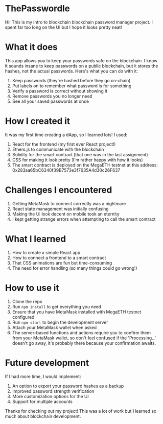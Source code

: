 # ThePasswordle
Hi! This is my intro to blockchain  blockchain password manager project. I spent far too long on the UI but I hope it looks pretty neat!

# What it does
This app allows you to keep your passwords safe on the blockchain. I know it sounds insane to keep passwords on a public blockchain, but it stores the hashes, not the actual passwords. Here's what you can do with it:

1. Keep passwords (they're hashed before they go on-chain)
2. Put labels on to remember what password is for something
3. Verify a password is correct without showing it
4. Remove passwords you no longer need
5. See all your saved passwords at once
   
# How I created it
It was my first time creating a dApp, so I learned lots! I used:

1. React for the frontend (my first ever React project!)
2. Ethers.js to communicate with the blockchain
3. Solidity for the smart contract (that one was in the last assignment)
4. CSS for making it look pretty (I'm rather happy with how it looks)
5. The smart contract is deployed on the MegaETH testnet at this address: 0x283aa65bC6340f39B7573e3f7635A4d30c26F637

# Challenges I encountered

1. Getting MetaMask to connect correctly was a nightmare
2. React state management was initially confusing
3. Making the UI look decent on mobile took an eternity
4. I kept getting strange errors when attempting to call the smart contract
   
# What I learned

1. How to create a simple React app
2. How to connect a frontend to a smart contract
3. That CSS animations are fun but time-consuming
4. The need for error handling (so many things could go wrong!)

# How to use it

1. Clone the repo
2. Run `npm install` to get everything you need
3. Ensure that you have MetaMask installed with MegaETH testnet configured
4. Run `npm start` to begin the development server
5. Attach your MetaMask wallet when asked
6. The server-based functions and actions require you to confirm them from your MetaMask wallet, so don't feel confused if the 'Processing...' doesn't go away, it's probably there because your confirmation awaits.

# Future development

If I had more time, I would implement:
1. An option to export your password hashes as a backup
2. Improved password strength verification
3. More customization options for the UI
4. Support for multiple accounts

Thanks for checking out my project! This was a lot of work but I learned so much about blockchain development.
